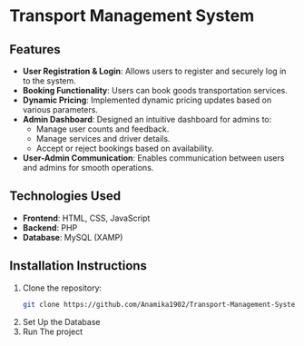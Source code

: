 # Transport Management System

## Features

- **User Registration & Login**: Allows users to register and securely log in to the system.
- **Booking Functionality**: Users can book goods transportation services.
- **Dynamic Pricing**: Implemented dynamic pricing updates based on various parameters.
- **Admin Dashboard**: Designed an intuitive dashboard for admins to:
  - Manage user counts and feedback.
  - Manage services and driver details.
  - Accept or reject bookings based on availability.
- **User-Admin Communication**: Enables communication between users and admins for smooth operations.

## Technologies Used

- **Frontend**: HTML, CSS, JavaScript
- **Backend**: PHP
- **Database**: MySQL (XAMP)

## Installation Instructions

1. Clone the repository:
   ```bash
   git clone https://github.com/Anamika1902/Transport-Management-System.git
2. Set Up the Database
3. Run The project

